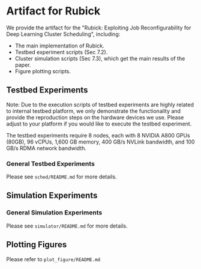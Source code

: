 # Artifact for Rubick

We provide the artifact for the "Rubick: Exploiting Job Reconfigurability for Deep Learning Cluster Scheduling", including:

- The main implementation of Rubick.
- Testbed experiment scripts (Sec 7.2).
- Cluster simulation scripts (Sec 7.3), which get the main results of the paper.
- Figure plotting scripts.


## Testbed Experiments

Note: Due to the execution scripts of testbed experiments are highly related to internal testbed platform, we only demonstrate the functionality and provide the reproduction steps on the hardware devices we use. Please adjust to your platform if you would like to execute the testbed experiment.

The testbed experiments require 8 nodes, each with 8 NVIDIA A800 GPUs (80GB), 96 vCPUs, 1,600 GB memory, 400 GB/s NVLink bandwidth, and 100 GB/s RDMA network bandwidth.


### General Testbed Experiments
Please see `sched/README.md` for more details.

## Simulation Experiments

### General Simulation Experiments

Please see `simulator/README.md` for more details. 


## Plotting Figures
Please refer to `plot_figure/README.md`
